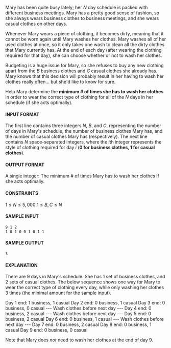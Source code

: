 Mary has been quite busy lately; her $N$ day schedule is packed with different business meetings. Mary has a pretty good sense of fashion, so she always wears business clothes to business meetings, and she wears casual clothes on other days.

Whenever Mary wears a piece of clothing, it becomes dirty, meaning that it cannot be worn again until Mary washes her clothes. Mary washes all of her used clothes at once, so it only takes one wash to clean all the dirty clothes that Mary currently has. At the end of each day (after wearing the clothing required for that day), she can choose whether or not to wash her clothes.

Budgeting is a huge issue for Mary, so she refuses to buy any new clothing apart from the $B$ business clothes and $C$ casual clothes she already has. Mary knows that this decision will probably result in her having to wash her clothes really often... but she'd like to know for sure.

Help Mary determine the **minimum # of times she has to wash her clothes** in order to wear the correct type of clothing for all of the $N$ days in her schedule (if she acts optimally).

#### INPUT FORMAT

The first line contains three integers $N$, $B$, and $C$, representing the number of days in Mary's schedule, the number of business clothes Mary has, and the number of casual clothes Mary has (respectively).
The next line contains $N$ space-separated integers, where the $i$th integer represents the style of clothing required for day $i$ (**0 for business clothes, 1 for casual clothes**).

#### OUTPUT FORMAT

A single integer: The minimum # of times Mary has to wash her clothes if she acts optimally.

#### CONSTRAINTS

$1 \leq N \leq 5{,}000$
$1 \leq B, C \leq N$

#### SAMPLE INPUT
```text
9 1 2
1 0 1 0 0 1 0 1 1
```

#### SAMPLE OUTPUT
```text
3
```

#### EXPLANATION

There are $9$ days in Mary's schedule. She has $1$ set of business clothes, and $2$ sets of casual clothes. The below sequence shows one way for Mary to wear the correct type of clothing every day, while only washing her clothes $3$ times (the minimal amount for the sample input).

Day 1 end: $1$ business, $1$ casual
Day 2 end: $0$ business, $1$ casual
Day 3 end: $0$ business, $0$ casual
--- Wash clothes before next day ---
Day 4 end: $0$ business, $2$ casual
--- Wash clothes before next day ---
Day 5 end: $0$ business, $2$ casual
Day 6 end: $0$ business, $1$ casual
--- Wash clothes before next day ---
Day 7 end: $0$ business, $2$ casual
Day 8 end: $0$ business, $1$ casual
Day 9 end: $0$ business, $0$ casual

Note that Mary does *not* need to wash her clothes at the end of day 9.